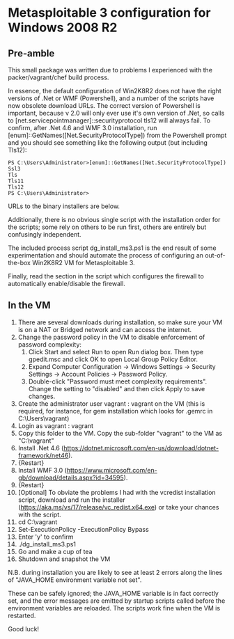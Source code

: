 # Metasploitable 3 configuration for Windows 2008 R2
## Pre-amble
This small package was written due to problems I experienced with the packer/vagrant/chef build process.

In essence, the default configuration of Win2K8R2 does not have the right versions of .Net or WMF (Powershell), and a number of the scripts have now obsolete download URLs.  The correct version of Powershell is important, because v 2.0 will only ever use it's own version of .Net, so calls to [net.servicepointmanager]::securityprotocol tls12 will always fail. To confirm, after .Net 4.6 and WMF 3.0 installation, run [enum]::GetNames([Net.SecurityProtocolType]) from the Powershell prompt and you should see something like the following output (but including Tls12):

    PS C:\Users\Administrator>[enum]::GetNames([Net.SecurityProtocolType])
    Ssl3
    Tls
    Tls11
    Tls12
    PS C:\Users\Administrator>

URLs to the binary installers are below.

Additionally, there is no obvious single script with the installation order for the scripts; some rely on others to be run first, others are entirely but confusingly independent.

The included process script dg\_install\_ms3.ps1 is the end result of some experimentation and should automate the process of configuring an out-of-the-box Win2K8R2 VM for Metasploitable 3.

Finally, read the section in the script which configures the firewall to automatically enable/disable the firewall.

## In the VM

1. There are several downloads during installation, so make sure your VM is on a NAT or Bridged network and can access the internet.
2. Change the password policy in the VM to disable enforcement of password complexity:
	1. Click Start and select Run to open Run dialog box. Then type gpedit.msc and click OK to open Local Group Policy Editor.
	2. Expand Computer Configuration -> Windows Settings -> Security Settings -> Account Policies -> Password Policy.
	3. Double-click "Password must meet complexity requirements". Change the setting to "disabled" and then click Apply to save changes.
2. Create the administrator user vagrant : vagrant on the VM (this is required, for instance, for gem installation which looks for .gemrc in C:\Users\vagrant)
3. Login as vagrant : vagrant
4. Copy this folder to the VM. Copy the sub-folder "vagrant" to the VM as "C:\vagrant"
2. Install .Net 4.6 (https://dotnet.microsoft.com/en-us/download/dotnet-framework/net46).
3. {Restart}
3. Install WMF 3.0 (https://www.microsoft.com/en-gb/download/details.aspx?id=34595).
4. {Restart}
4. [Optional] To obviate the problems I had with the vcredist installation script, download and run the installer (https://aka.ms/vs/17/release/vc_redist.x64.exe) or take your chances with the script.
5. cd C:\vagrant
6. Set-ExecutionPolicy -ExecutionPolicy Bypass
7. Enter 'y' to confirm
6. ./dg\_install\_ms3.ps1
7. Go and make a cup of tea
7. Shutdown and snapshot the VM

N.B. during installation you are likely to see at least 2 errors along the lines of "JAVA_HOME environment variable not set".

These can be safely ignored; the JAVA_HOME variable is in fact correctly set, and the error messages are emitted by startup scripts called before the environment variables are reloaded. The scripts work fine when the VM is restarted.

Good luck!